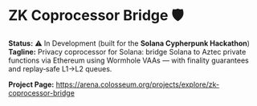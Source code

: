 # ZK Coprocessor Bridge 🛡️

**Status:** ⚠️ In Development (built for the **Solana Cypherpunk Hackathon**)   
**Tagline:** Privacy coprocessor for Solana: bridge Solana to Aztec private functions via Ethereum using Wormhole VAAs — with finality guarantees and replay‑safe L1→L2 queues.

**Project Page:** https://arena.colosseum.org/projects/explore/zk-coprocessor-bridge
